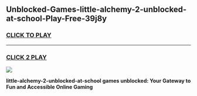 
## Unblocked-Games-little-alchemy-2-unblocked-at-school-Play-Free-39j8y
<h3>
<a href="https://premium76.site?title=little-alchemy-2-unblocked-at-school&ref=18A1">CLICK TO PLAY</a></h3>
<hr>

<h3>
<a href="https://premium76.site?title=little-alchemy-2-unblocked-at-school&ref=18A1">CLICK 2 PLAY</a>
  
</h3>

<a href="https://premium76.site?title=little-alchemy-2-unblocked-at-school&ref=18A1"><img src="https://clearcache.store/games.png"></a>


**little-alchemy-2-unblocked-at-school games unblocked: Your Gateway to Fun and Accessible Online Gaming**

